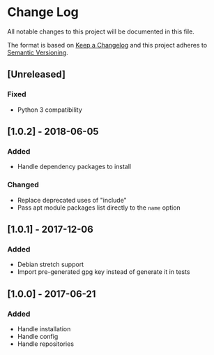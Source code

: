 # Change Log
All notable changes to this project will be documented in this file.

The format is based on [Keep a Changelog](http://keepachangelog.com/)
and this project adheres to [Semantic Versioning](http://semver.org/).

## [Unreleased]
### Fixed
- Python 3 compatibility

## [1.0.2] - 2018-06-05
### Added
- Handle dependency packages to install

### Changed
- Replace deprecated uses of "include"
- Pass apt module packages list directly to the `name` option

## [1.0.1] - 2017-12-06
### Added
- Debian stretch support
- Import pre-generated gpg key instead of generate it in tests

## [1.0.0] - 2017-06-21
### Added
- Handle installation
- Handle config
- Handle repositories
